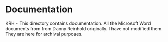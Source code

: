 
Documentation
=============


KRH - This directory contains documentation.  All the Microsoft Word documents
from from Danny Reinhold originally.  I have not modified them.  They are
here for archival purposes.  



